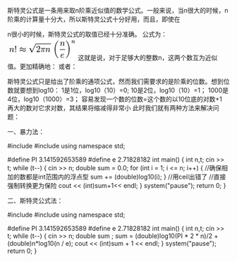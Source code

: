 斯特灵公式是一条用来取n阶乘近似值的数学公式。一般来说，当n很大的时候，n阶乘的计算量十分大，所以斯特灵公式十分好用，而且，即使在
 
n很小的时候，斯特灵公式的取值已经十分准确。
公式为： ![image](https://github.com/zhyjc6/my_algorithm/blob/master/%E6%95%B0%E5%AD%A6%E4%B8%8E%E5%85%AC%E5%BC%8F/imgs/%E6%96%AF%E7%89%B9%E7%81%B5%E5%85%AC%E5%BC%8F.jpg)
这就是说，对于足够大的整数n，这两个数互为近似值。更加精确地： 
或者：  



斯特灵公式只是给出了阶乘的通项公式，然而我们需要求的是阶乘的位数。想到位数就要想到log10：
1是1位，log10（10）=0;
10是2位，log10（10）=1；
1000是4位，log10（1000）=3；
容易发现一个数的位数=这个数的以10位底的对数+1
再大的数对它求对数，其结果将缩减得非常小
此时我们就有两种方法来解决问题：

一、暴力法：

#include<iostream>
#include<cmath>
using namespace std;

#define PI 3.141592653589
#define e 2.71828182
int main()
{
	int n,t;
	cin >> t;
	while (t--)
	{
		cin >> n;
		double sum = 0.0;
		for (int i = 1; i <= n; i++)
		{
			//确保相加的数都是int范围内的浮点型
			sum += (double)log10(i);
		}
		//用ceil出错了
		//直接强制转换更为保险
		cout << (int)sum+1<< endl;
	}
	system("pause");
	return 0;
}


二、斯特灵公式法：

#include<iostream>
#include<cmath>
using namespace std;

#define PI 3.141592653589
#define e 2.71828182
int main()
{
	int n,t;
	cin >> t;
	while (t--)
	{
		cin >> n;
		double sum ;
		sum = (double)log10(PI * 2 * n)/2 + (double)n*log10(n / e);
		cout << (int)sum + 1 << endl;
	}
	system("pause");
	return 0;
}
